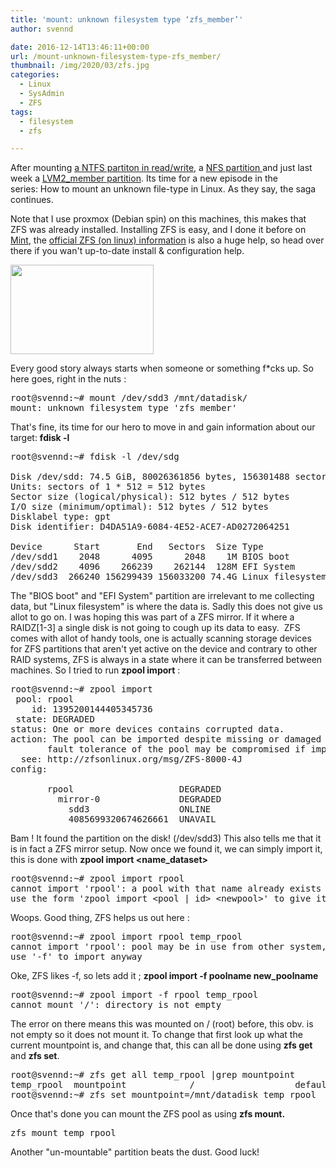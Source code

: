 ```yaml
---
title: 'mount: unknown filesystem type ‘zfs_member’'
author: svennd

date: 2016-12-14T13:46:11+00:00
url: /mount-unknown-filesystem-type-zfs_member/
thumbnail: /img/2020/03/zfs.jpg
categories:
  - Linux
  - SysAdmin
  - ZFS
tags:
  - filesystem
  - zfs

---
```

After mounting [a NTFS partiton in read/write][1], a [NFS partition ][2]and just last week a [LVM2_member partition][3]. Its time for a new episode in the series: How to mount an unknown file-type in Linux. As they say, the saga continues.

Note that I use proxmox (Debian spin) on this machines, this makes that ZFS was already installed. Installing ZFS is easy, and I done it before on [Mint][4], the [official ZFS (on linux) information][5] is also a huge help, so head over there if you wan't up-to-date install & configuration help.

[<img loading="lazy" class="alignnone wp-image-1245 " src="/img/2016/12/zfs-linux-300x187.png" width="229" height="143" srcset="/img/2016/12/zfs-linux-300x187.png 300w, /img/2016/12/zfs-linux-2x1.png 2w, /img/2016/12/zfs-linux.png 400w" sizes="(max-width: 229px) 100vw, 229px" />][6]

Every good story always starts when someone or something f*cks up. So here goes, right in the nuts :

<pre>root@svennd:~# mount /dev/sdd3 /mnt/datadisk/
mount: unknown filesystem type 'zfs_member'</pre>

That's fine, its time for our hero to move in and gain information about our target: **fdisk -l**

<pre>root@svennd:~# fdisk -l /dev/sdg

Disk /dev/sdd: 74.5 GiB, 80026361856 bytes, 156301488 sectors
Units: sectors of 1 * 512 = 512 bytes
Sector size (logical/physical): 512 bytes / 512 bytes
I/O size (minimum/optimal): 512 bytes / 512 bytes
Disklabel type: gpt
Disk identifier: D4DA51A9-6084-4E52-ACE7-AD0272064251

Device      Start       End   Sectors  Size Type
/dev/sdd1    2048      4095      2048    1M BIOS boot
/dev/sdd2    4096    266239    262144  128M EFI System
/dev/sdd3  266240 156299439 156033200 74.4G Linux filesystem</pre>

The "BIOS boot" and "EFI System" partition are irrelevant to me collecting data, but "Linux filesystem" is where the data is. Sadly this does not give us allot to go on. I was hoping this was part of a ZFS mirror. If it where a RAIDZ[1-3] a single disk is not going to cough up its data to easy.  ZFS comes with allot of handy tools, one is actually scanning storage devices for ZFS partitions that aren't yet active on the device and contrary to other RAID systems, ZFS is always in a state where it can be transferred between machines. So I tried to run **zpool import** :

<pre>root@svennd:~# zpool import
 pool: rpool
    id: 1395200144405345736
 state: DEGRADED
status: One or more devices contains corrupted data.
action: The pool can be imported despite missing or damaged devices.  The
       fault tolerance of the pool may be compromised if imported.
  see: http://zfsonlinux.org/msg/ZFS-8000-4J
config:

       rpool                    DEGRADED
         mirror-0               DEGRADED
           sdd3                 ONLINE
           4085699320674626661  UNAVAIL</pre>

Bam ! It found the partition on the disk! (/dev/sdd3) This also tells me that it is in fact a ZFS mirror setup. Now once we found it, we can simply import it, this is done with **zpool import <name_dataset>**

<pre>root@svennd:~# zpool import rpool
cannot import 'rpool': a pool with that name already exists
use the form 'zpool import &lt;pool | id&gt; &lt;newpool&gt;' to give it a new name</pre>

Woops. Good thing, ZFS helps us out here :

<pre>root@svennd:~# zpool import rpool temp_rpool
cannot import 'rpool': pool may be in use from other system, it was last accessed by (none) (hostid: 0xa8c00802) on Tue Mar 31 15:58:04 2015
use '-f' to import anyway</pre>

Oke, ZFS likes -f, so lets add it ; **zpool import -f poolname new_poolname**

<pre>root@svennd:~# zpool import -f rpool temp_rpool
cannot mount '/': directory is not empty</pre>

The error on there means this was mounted on / (root) before, this obv. is not empty so it does not mount it. To change that first look up what the current mountpoint is, and change that, this can all be done using **zfs get** and **zfs set**.

<pre>root@svennd:~# zfs get all temp_rpool |grep mountpoint
temp_rpool  mountpoint            /                   default
root@svennd:~# zfs set mountpoint=/mnt/datadisk temp_rpool</pre>

Once that's done you can mount the ZFS pool as using **zfs mount.**

<pre>zfs mount temp_rpool</pre>

Another "un-mountable" partition beats the dust. Good luck!

 [1]: https://www.svennd.be/mount-unknown-filesystem-type-ntfs-on-centos-7-2/
 [2]: https://www.svennd.be/mount-unknown-filesystem-nfs-proxmox/
 [3]: https://www.svennd.be/mount-unknown-filesystem-type-lvm2_member/
 [4]: https://www.svennd.be/installing-zfs-on-mint-17-3-live-medium/
 [5]: https://github.com/zfsonlinux/zfs/wiki/Getting-Started
 [6]: http://zfsonlinux.org